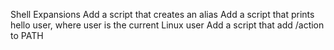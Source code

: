 Shell Expansions
Add a script that creates an alias
Add a script that prints hello user, where user is the current Linux user
Add a script that add /action to PATH
